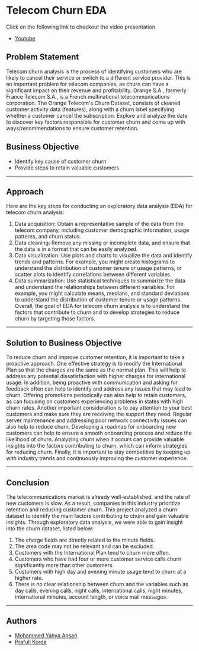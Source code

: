 # Telecom Churn EDA


Click on the following link to checkout the video presentation.
- [Youtube](https://youtu.be/N7YS3xRbYxg)


## Problem Statement

Telecom churn analysis is the process of identifying customers who are likely to cancel their service or switch to a different service provider. This is an important problem for telecom companies, as churn can have a significant impact on their revenue and profitability.
Orange S.A., formerly France Telecom S.A., is a French multinational telecommunications corporation. The Orange Telecom's Churn Dataset, consists of cleaned customer activity data (features), along with a churn label specifying whether a customer cancel the subscription. Explore and analyze the data to discover key factors responsible for customer churn and come up with ways/recommendations to ensure customer retention.

## Business Objective

- Identify key cause of customer churn
- Provide steps to retain valuable customers

---

## Approach

Here are the key steps for conducting an exploratory data analysis (EDA) for telecom churn analysis:
1.	Data acquisition: Obtain a representative sample of the data from the telecom company, including customer demographic information, usage patterns, and churn status.
2.	Data cleaning: Remove any missing or incomplete data, and ensure that the data is in a format that can be easily analyzed.
3.	Data visualization: Use plots and charts to visualize the data and identify trends and patterns. For example, you might create histograms to understand the distribution of customer tenure or usage patterns, or scatter plots to identify correlations between different variables.
4.	Data summarization: Use statistical techniques to summarize the data and understand the relationships between different variables. For example, you might calculate means, medians, and standard deviations to understand the distribution of customer tenure or usage patterns.
Overall, the goal of EDA for telecom churn analysis is to understand the factors that contribute to churn and to develop strategies to reduce churn by targeting those factors.

---

## Solution to Business Objective

To reduce churn and improve customer retention, it is important to take a proactive approach. One effective strategy is to modify the International Plan so that the charges are the same as the normal plan. This will help to address any potential dissatisfaction with higher charges for international usage. In addition, being proactive with communication and asking for feedback often can help to identify and address any issues that may lead to churn. Offering promotions periodically can also help to retain customers, as can focusing on customers experiencing problems in states with high churn rates. Another important consideration is to pay attention to your best customers and make sure they are receiving the support they need. Regular server maintenance and addressing poor network connectivity issues can also help to reduce churn. Developing a roadmap for onboarding new customers can help to ensure a smooth onboarding process and reduce the likelihood of churn. Analyzing churn when it occurs can provide valuable insights into the factors contributing to churn, which can inform strategies for reducing churn. Finally, it is important to stay competitive by keeping up with industry trends and continuously improving the customer experience.

---

## Conclusion

The telecommunications market is already well-established, and the rate of new customers is slow. As a result, companies in this industry prioritize retention and reducing customer churn. This project analyzed a churn dataset to identify the main factors contributing to churn and gain valuable insights. Through exploratory data analysis, we were able to gain insight into the churn dataset, listed below:
1.	The charge fields are directly related to the minute fields.
2.	The area code may not be relevant and can be excluded.
3.	Customers with the International Plan tend to churn more often.
4.	Customers who have had four or more customer service calls churn significantly more than other customers.
5.	Customers with high day and evening minute usage tend to churn at a higher rate.
6.	There is no clear relationship between churn and the variables such as day calls, evening calls, night calls, international calls, night minutes, international minutes, account length, or voice mail messages.

---

## Authors

- [Mohammed Yahya Ansari](https://www.linkedin.com/in/yahya-ansari/)
- [Prafull Korde](https://www.linkedin.com/in/prafull-korde-400560126/)